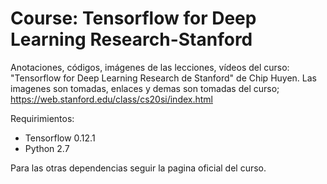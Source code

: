 # Course: Tensorflow for Deep Learning Research-Stanford

Anotaciones, códigos, imágenes de las lecciones, vídeos del curso: "Tensorflow for Deep Learning Research de Stanford" de Chip Huyen.
Las imagenes son tomadas, enlaces y demas son tomadas del curso; 
https://web.stanford.edu/class/cs20si/index.html 

Requirimientos:
- Tensorflow 0.12.1
- Python 2.7

Para las otras dependencias seguir la pagina oficial del curso.
